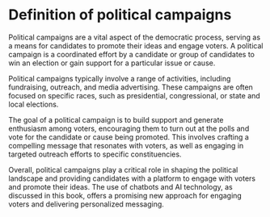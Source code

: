 Definition of political campaigns
===========================================================================

Political campaigns are a vital aspect of the democratic process, serving as a means for candidates to promote their ideas and engage voters. A political campaign is a coordinated effort by a candidate or group of candidates to win an election or gain support for a particular issue or cause.

Political campaigns typically involve a range of activities, including fundraising, outreach, and media advertising. These campaigns are often focused on specific races, such as presidential, congressional, or state and local elections.

The goal of a political campaign is to build support and generate enthusiasm among voters, encouraging them to turn out at the polls and vote for the candidate or cause being promoted. This involves crafting a compelling message that resonates with voters, as well as engaging in targeted outreach efforts to specific constituencies.

Overall, political campaigns play a critical role in shaping the political landscape and providing candidates with a platform to engage with voters and promote their ideas. The use of chatbots and AI technology, as discussed in this book, offers a promising new approach for engaging voters and delivering personalized messaging.
